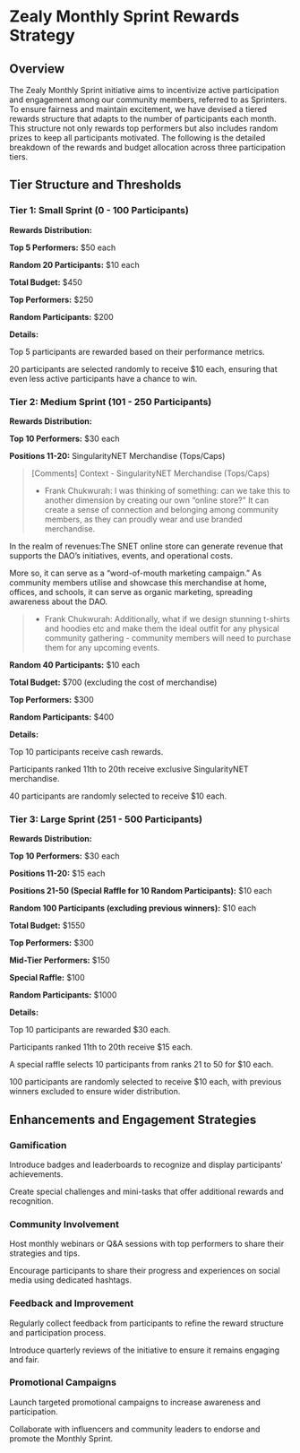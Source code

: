 # Zealy Monthly Sprint Rewards Strategy

## Overview

The Zealy Monthly Sprint initiative aims to incentivize active participation and engagement among our community members, referred to as Sprinters. To ensure fairness and maintain excitement, we have devised a tiered rewards structure that adapts to the number of participants each month. This structure not only rewards top performers but also includes random prizes to keep all participants motivated. The following is the detailed breakdown of the rewards and budget allocation across three participation tiers.

## Tier Structure and Thresholds

### Tier 1: Small Sprint (0 - 100 Participants)

**Rewards Distribution:**

**Top 5 Performers:** $50 each

**Random 20 Participants:** $10 each

**Total Budget:** $450

**Top Performers:** $250

**Random Participants:** $200

**Details:**

Top 5 participants are rewarded based on their performance metrics.

20 participants are selected randomly to receive $10 each, ensuring that even less active participants have a chance to win.

### Tier 2: Medium Sprint (101 - 250 Participants)

**Rewards Distribution:**

**Top 10 Performers:** $30 each

**Positions 11-20:**  SingularityNET Merchandise (Tops/Caps) 

> [Comments]
> Context - SingularityNET Merchandise (Tops/Caps)
> * Frank Chukwurah: I was thinking of something: can we take this to another dimension by creating our own “online store?" It can create a sense of connection and belonging among community members, as they can proudly wear and use branded merchandise. 


In the realm of revenues:The SNET online store can generate revenue that supports the DAO’s initiatives, events, and operational costs. 


More so, it can serve as a “word-of-mouth marketing campaign.” As community members utilise and showcase this merchandise at home, offices, and schools, it can serve as organic marketing, spreading awareness about the DAO.
>   - Frank Chukwurah: Additionally, what if we design stunning t-shirts and hoodies etc and make them the ideal outfit for any physical community gathering - community members will need to purchase them for any upcoming events.
>

**Random 40 Participants:** $10 each

**Total Budget:** $700 (excluding the cost of merchandise)

**Top Performers:** $300

**Random Participants:** $400

**Details:**

Top 10 participants receive cash rewards.

Participants ranked 11th to 20th receive exclusive SingularityNET merchandise.

40 participants are randomly selected to receive $10 each.

### Tier 3: Large Sprint (251 - 500 Participants)

**Rewards Distribution:**

**Top 10 Performers:** $30 each

**Positions 11-20:** $15 each

**Positions 21-50 (Special Raffle for 10 Random Participants):** $10 each

**Random 100 Participants (excluding previous winners):** $10 each

**Total Budget:** $1550

**Top Performers:** $300

**Mid-Tier Performers:** $150

**Special Raffle:** $100

**Random Participants:** $1000

**Details:**

Top 10 participants are rewarded $30 each.

Participants ranked 11th to 20th receive $15 each.

A special raffle selects 10 participants from ranks 21 to 50 for $10 each.

100 participants are randomly selected to receive $10 each, with previous winners excluded to ensure wider distribution.

## Enhancements and Engagement Strategies

### Gamification

Introduce badges and leaderboards to recognize and display participants' achievements.

Create special challenges and mini-tasks that offer additional rewards and recognition.

### Community Involvement

Host monthly webinars or Q&A sessions with top performers to share their strategies and tips.

Encourage participants to share their progress and experiences on social media using dedicated hashtags.

### Feedback and Improvement

Regularly collect feedback from participants to refine the reward structure and participation process.

Introduce quarterly reviews of the initiative to ensure it remains engaging and fair.

### Promotional Campaigns

Launch targeted promotional campaigns to increase awareness and participation.

Collaborate with influencers and community leaders to endorse and promote the Monthly Sprint.







